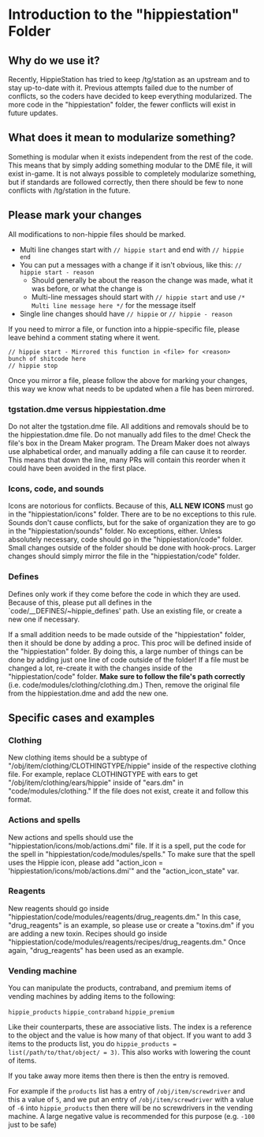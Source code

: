 # Introduction to the "hippiestation" Folder

## Why do we use it?

Recently, HippieStation has tried to keep /tg/station as an upstream and to stay up-to-date with it. Previous attempts failed due to the number of conflicts, so the coders have decided to keep everything modularized. The more code in the "hippiestation" folder, the fewer conflicts will exist in future updates.

## What does it mean to modularize something?

Something is modular when it exists independent from the rest of the code. This means that by simply adding something modular to the DME file, it will exist in-game. It is not always possible to completely modularize something, but if standards are followed correctly, then there should be few to none conflicts with /tg/station in the future.

## Please mark your changes

All modifications to non-hippie files should be marked.

- Multi line changes start with `// hippie start` and end with `// hippie end`
- You can put a messages with a change if it isn't obvious, like this: `// hippie start - reason`
  - Should generally be about the reason the change was made, what it was before, or what the change is
  - Multi-line messages should start with `// hippie start` and use `/* Multi line message here */` for the message itself
- Single line changes should have `// hippie` or `// hippie - reason`

If you need to mirror a file, or function into a hippie-specific file, please leave behind a comment stating where it went.

```
// hippie start - Mirrored this function in <file> for <reason>
bunch of shitcode here
// hippie stop
```

Once you mirror a file, please follow the above for marking your changes, this way we know what needs to be updated when a file has been mirrored.


### tgstation.dme versus hippiestation.dme

Do not alter the tgstation.dme file. All additions and removals should be to the hippiestation.dme file. Do not manually add files to the dme! Check the file's box in the Dream Maker program. The Dream Maker does not always use alphabetical order, and manually adding a file can cause it to reorder. This means that down the line, many PRs will contain this reorder when it could have been avoided in the first place.

### Icons, code, and sounds

Icons are notorious for conflicts. Because of this, **ALL NEW ICONS** must go in the "hippiestation/icons" folder. There are to be no exceptions to this rule. Sounds don't cause conflicts, but for the sake of organization they are to go in the "hippiestation/sounds" folder. No exceptions, either. Unless absolutely necessary, code should go in the "hippiestation/code" folder. Small changes outside of the folder should be done with hook-procs. Larger changes should simply mirror the file in the "hippiestation/code" folder.

### Defines

Defines only work if they come before the code in which they are used. Because of this, please put all defines in the `code/__DEFINES/~hippie_defines' path. Use an existing file, or create a new one if necessary.

If a small addition needs to be made outside of the "hippiestation" folder, then it should be done by adding a proc. This proc will be defined inside of the "hippiestation" folder. By doing this, a large number of things can be done by adding just one line of code outside of the folder! If a file must be changed a lot, re-create it with the changes inside of the "hippiestation/code" folder. **Make sure to follow the file's path correctly** (i.e. code/modules/clothing/clothing.dm.) Then, remove the original file from the hippiestation.dme and add the new one.

## Specific cases and examples

### Clothing

New clothing items should be a subtype of "/obj/item/clothing/CLOTHINGTYPE/hippie" inside of the respective clothing file. For example, replace CLOTHINGTYPE with ears to get "/obj/item/clothing/ears/hippie" inside of "ears.dm" in "code/modules/clothing." If the file does not exist, create it and follow this format.

### Actions and spells

New actions and spells should use the "hippiestation/icons/mob/actions.dmi" file. If it is a spell, put the code for the spell in "hippiestation/code/modules/spells." To make sure that the spell uses the Hippie icon, please add "action_icon = 'hippiestation/icons/mob/actions.dmi'" and the "action_icon_state" var.

### Reagents

New reagents should go inside "hippiestation/code/modules/reagents/drug_reagents.dm." In this case, "drug_reagents" is an example, so please use or create a "toxins.dm" if you are adding a new toxin. Recipes should go inside "hippiestation/code/modules/reagents/recipes/drug_reagents.dm." Once again, "drug_reagents" has been used as an example.

### Vending machine

You can manipulate the products, contraband, and premium items of vending machines by adding items to the following:

`hippie_products` 
`hippie_contraband`
`hippie_premium`

Like their counterparts, these are associative lists. The index is a reference to the object and the value is how many of that object. If you want to add 3 items to the products list, you do `hippie_products = list(/path/to/that/object/ = 3)`. This also works with lowering the count of items. 

If you take away more items then there is then the entry is removed. 

For example if the `products` list has a entry of `/obj/item/screwdriver` and this a value of `5`, and we put an entry of `/obj/item/screwdriver` with a value of `-6` into `hippie_products` then there will be no screwdrivers in the vending machine. A large negative value is recommended for this purpose (e.g. `-100` just to be safe)